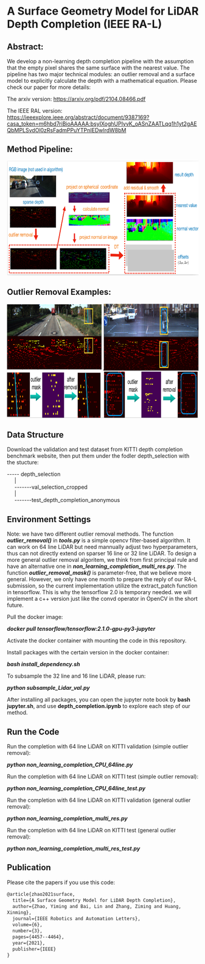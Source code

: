 # A Surface Geometry Model for LiDAR Depth Completion (IEEE RA-L) 

## Abstract:

We develop a non-learning depth completion pipeline with the assumption that the empty pixel shares the same surface with the nearest value. The pipeline has two major technical modules: an outlier removal and a surface model to explicitly calculate the depth with a mathematical equation. Please check our paper for more details:

The arxiv version: https://arxiv.org/pdf/2104.08466.pdf

The IEEE RAL version: https://ieeexplore.ieee.org/abstract/document/9387169?casa_token=m6hbd7riBioAAAAA:bsyIXoghUPIyvK_oASnZAATLqq1h1yt2gAEQbMPLSvdOl0zRsFadmPPuYTPnIEDwlrdW8bM


## Method Pipeline:
<p align="center">
<img src="/demo/pipeline.png" alt="pipeline" width="800" height="300">
</p>

## Outlier Removal Examples:
<p align="center">
<img src="/demo/outlier_removal.png" alt="outlier_removal" width="700" height="300">
</p>



## Data Structure


Download the validation and test dataset from KITTI depth completion benchmark website, then put them under the fodler depth_selection with the stucture:

----- depth_selection\
&nbsp;&nbsp;&nbsp;&nbsp;&nbsp;|\
&nbsp;&nbsp;&nbsp;&nbsp;&nbsp;-------val_selection_cropped\
&nbsp;&nbsp;&nbsp;&nbsp;&nbsp;|\
&nbsp;&nbsp;&nbsp;&nbsp;&nbsp;-------test_depth_completion_anonymous



## Environment Settings


Note: we have two different outlier removal methods. The function ***outlier_removal()*** in ***tools.py*** is a simple opencv filter-based algorithm. It can work on 64 line LiDAR but need mannually adjust two hyperparameters, thus can not directly extend on sparser 16 line or 32 line LiDAR. To design a more general outlier removal algoritem, we think from first principal rule and have an alternative one in ***non_learning_completion_multi_res.py***. The function ***outlier_removal_mask()*** is parameter-free, that we believe more general. However, we only have one month to prepare the reply of our RA-L submission, so the current implementation utilize the extract_patch function in tensorflow. This is why the tensorflow 2.0 is temporary needed. we will implement a c++ version just like the convd operator in OpenCV in the short future.

Pull the docker image:

***docker pull tensorflow/tensorflow:2.1.0-gpu-py3-jupyter***


Activate the docker container with mounting the code in this repository.

Install packages with the certain version in the docker container:

***bash install_dependency.sh***


To subsample the 32 line and 16 line LiDAR, please run:

***python subsample_Lidar_val.py***


After installing all packages, you can open the jupyter note book by **bash jupyter.sh**, and use **depth_completion.ipynb** to explore each step of our method.



## Run the Code 


Run the completion with 64 line LiDAR on KITTI validation (simple outlier removal):

***python non_learning_completion_CPU_64line.py***

Run the completion with 64 line LiDAR on KITTI test (simple outlier removal):

***python non_learning_completion_CPU_64line_test.py***



Run the completion with 64 line LiDAR on KITTI validation (general outlier removal):

***python non_learning_completion_multi_res.py***

Run the completion with 64 line LiDAR on KITTI test (general outlier removal):

***python non_learning_completion_multi_res_test.py***


## Publication ##
Please cite the papers if you use this code:

```
@article{zhao2021surface,
  title={A Surface Geometry Model for LiDAR Depth Completion},
  author={Zhao, Yiming and Bai, Lin and Zhang, Ziming and Huang, Xinming},
  journal={IEEE Robotics and Automation Letters},
  volume={6},
  number={3},
  pages={4457--4464},
  year={2021},
  publisher={IEEE}
}

```
 
